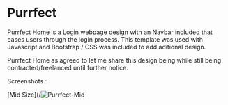 # Purrfect
Purrfect Home is a Login webpage design with an Navbar included that eases users through the login process.
This template was used with Javascript and Bootstrap / CSS was included to add aditional design.


Purrfect Home as agreed to let me share this design being while still being contracted/freelanced until further notice.


Screenshots :

[Mid Size](/![Purrfect-Mid](https://user-images.githubusercontent.com/68074115/144691434-c8f871c7-6506-4d7f-841f-fb32bf3a46f5.png?raw=true "Mid Size")


